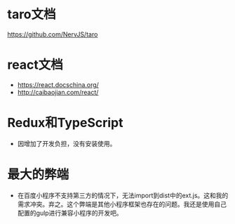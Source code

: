 # taro文档
https://github.com/NervJS/taro

# react文档
* https://react.docschina.org/
* http://caibaojian.com/react/

# Redux和TypeScript
* 因增加了开发负担，没有安装使用。

# 最大的弊端
* 在百度小程序不支持第三方的情况下，无法import到dist中的ext.js。这和我的需求冲突。弃之。这个弊端是其他小程序框架也存在的问题。我还是使用自己配置的gulp进行兼容小程序的开发吧。
